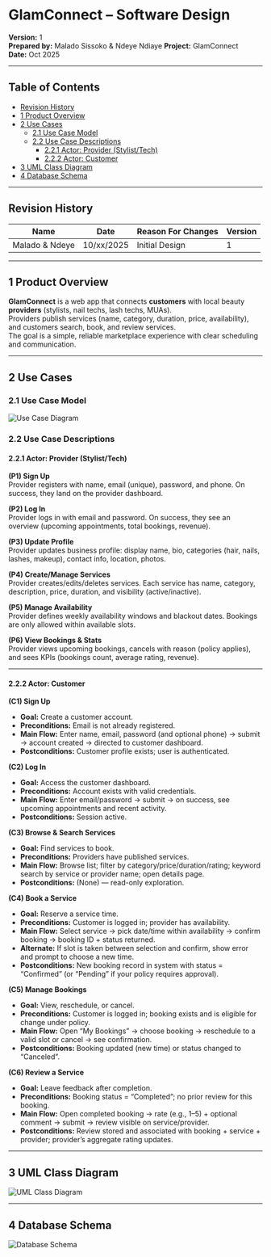 # GlamConnect – Software Design  
**Version:** 1  
**Prepared by:** Malado Sissoko & Ndeye Ndiaye
**Project:** GlamConnect  
**Date:** Oct 2025

---

## Table of Contents
- [Revision History](#revision-history)
- [1 Product Overview](#1-product-overview)
- [2 Use Cases](#2-use-cases)
  - [2.1 Use Case Model](#21-use-case-model)
  - [2.2 Use Case Descriptions](#22-use-case-descriptions)
    - [2.2.1 Actor: Provider (Stylist/Tech)](#221-actor-provider-stylisttech)
    - [2.2.2 Actor: Customer](#222-actor-customer)
- [3 UML Class Diagram](#3-uml-class-diagram)
- [4 Database Schema](#4-database-schema)

---

## Revision History
| Name  | Date  | Reason For Changes | Version |
|-------|-------|--------------------|---------|
| Malado & Ndeye | 10/xx/2025 | Initial Design | 1 |

---

## 1 Product Overview
**GlamConnect** is a web app that connects **customers** with local beauty **providers** (stylists, nail techs, lash techs, MUAs).  
Providers publish services (name, category, duration, price, availability), and customers search, book, and review services.  
The goal is a simple, reliable marketplace experience with clear scheduling and communication.

---

## 2 Use Cases

### 2.1 Use Case Model
![Use Case Diagram](use-case.png)

### 2.2 Use Case Descriptions

#### 2.2.1 Actor: Provider (Stylist/Tech)

**(P1) Sign Up**  
Provider registers with name, email (unique), password, and phone. On success, they land on the provider dashboard.

**(P2) Log In**  
Provider logs in with email and password. On success, they see an overview (upcoming appointments, total bookings, revenue).

**(P3) Update Profile**  
Provider updates business profile: display name, bio, categories (hair, nails, lashes, makeup), contact info, location, photos.

**(P4) Create/Manage Services**  
Provider creates/edits/deletes services. Each service has name, category, description, price, duration, and visibility (active/inactive).

**(P5) Manage Availability**  
Provider defines weekly availability windows and blackout dates. Bookings are only allowed within available slots.

**(P6) View Bookings & Stats**  
Provider views upcoming bookings, cancels with reason (policy applies), and sees KPIs (bookings count, average rating, revenue).

---

#### 2.2.2 Actor: Customer

**(C1) Sign Up**
- **Goal:** Create a customer account.
- **Preconditions:** Email is not already registered.
- **Main Flow:** Enter name, email, password (and optional phone) → submit → account created → directed to customer dashboard.
- **Postconditions:** Customer profile exists; user is authenticated.

**(C2) Log In**
- **Goal:** Access the customer dashboard.
- **Preconditions:** Account exists with valid credentials.
- **Main Flow:** Enter email/password → submit → on success, see upcoming appointments and recent activity.
- **Postconditions:** Session active.

**(C3) Browse & Search Services**
- **Goal:** Find services to book.
- **Preconditions:** Providers have published services.
- **Main Flow:** Browse list; filter by category/price/duration/rating; keyword search by service or provider name; open details page.
- **Postconditions:** (None) — read-only exploration.

**(C4) Book a Service**
- **Goal:** Reserve a service time.
- **Preconditions:** Customer is logged in; provider has availability.
- **Main Flow:** Select service → pick date/time within availability → confirm booking → booking ID + status returned.
- **Alternate:** If slot is taken between selection and confirm, show error and prompt to choose a new time.
- **Postconditions:** New booking record in system with status = “Confirmed” (or “Pending” if your policy requires approval).

**(C5) Manage Bookings**
- **Goal:** View, reschedule, or cancel.
- **Preconditions:** Customer is logged in; booking exists and is eligible for change under policy.
- **Main Flow:** Open “My Bookings” → choose booking → reschedule to a valid slot or cancel → see confirmation.
- **Postconditions:** Booking updated (new time) or status changed to “Canceled”.

**(C6) Review a Service**
- **Goal:** Leave feedback after completion.
- **Preconditions:** Booking status = “Completed”; no prior review for this booking.
- **Main Flow:** Open completed booking → rate (e.g., 1–5) + optional comment → submit → review visible on service/provider.
- **Postconditions:** Review stored and associated with booking + service + provider; provider’s aggregate rating updates.
---

## 3 UML Class Diagram
![UML Class Diagram](class-diagram.png)

---

## 4 Database Schema
![Database Schema](schema.png)